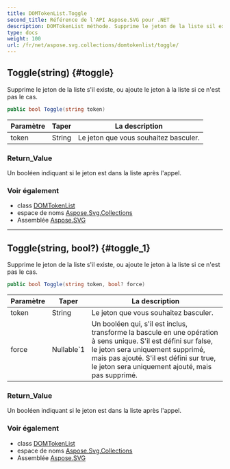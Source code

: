 ```yaml
---
title: DOMTokenList.Toggle
second_title: Référence de l'API Aspose.SVG pour .NET
description: DOMTokenList méthode. Supprime le jeton de la liste sil existe ou ajoute le jeton à la liste si ce nest pas le cas.
type: docs
weight: 100
url: /fr/net/aspose.svg.collections/domtokenlist/toggle/
---
```

## Toggle(string) {#toggle}

Supprime le jeton de la liste s'il existe, ou ajoute le jeton à la liste si ce n'est pas le cas.

```csharp
public bool Toggle(string token)
```

| Paramètre | Taper | La description |
| --- | --- | --- |
| token | String | Le jeton que vous souhaitez basculer. |

### Return_Value

Un booléen indiquant si le jeton est dans la liste après l'appel.

### Voir également

* class [DOMTokenList](../)
* espace de noms [Aspose.Svg.Collections](../../domtokenlist/)
* Assemblée [Aspose.SVG](../../../)

---

## Toggle(string, bool?) {#toggle_1}

Supprime le jeton de la liste s'il existe, ou ajoute le jeton à la liste si ce n'est pas le cas.

```csharp
public bool Toggle(string token, bool? force)
```

| Paramètre | Taper | La description |
| --- | --- | --- |
| token | String | Le jeton que vous souhaitez basculer. |
| force | Nullable`1 | Un booléen qui, s'il est inclus, transforme la bascule en une opération à sens unique. S'il est défini sur false, le jeton sera uniquement supprimé, mais pas ajouté. S'il est défini sur true, le jeton sera uniquement ajouté, mais pas supprimé. |

### Return_Value

Un booléen indiquant si le jeton est dans la liste après l'appel.

### Voir également

* class [DOMTokenList](../)
* espace de noms [Aspose.Svg.Collections](../../domtokenlist/)
* Assemblée [Aspose.SVG](../../../)



